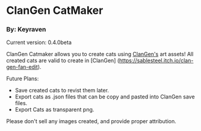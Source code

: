 # ClanGen CatMaker

### By: Keyraven 

Current version: 0.4.0beta

ClanGen Catmaker allows you to create cats using [ClanGen's](https://sablesteel.itch.io/clan-gen-fan-edit) art assets! All created cats are valid to create in [ClanGen] (https://sablesteel.itch.io/clan-gen-fan-edit). 

Future Plans:
- Save created cats to revist them later. 
- Export cats as .json files that can be copy and pasted into ClanGen save files. 
- Export Cats as transparent png. 


Please don't sell any images created, and provide proper attribution. 